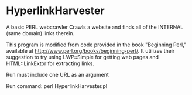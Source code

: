 HyperlinkHarvester
==================

A basic PERL webcrawler
Crawls a website and finds all of the INTERNAL (same domain) links therein.

This program is modified from code provided in the book "Beginning Perl," available at http://www.perl.org/books/beginning-perl/.
It utilizes their suggestion to try using LWP::Simple for getting web pages and HTML::LinkExtor for extracting links.

Run must include one URL as an argument

Run command:
perl HyperlinkHarvester.pl <URL>
